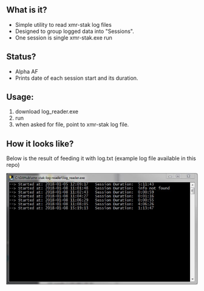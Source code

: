 ## What is it?
- Simple utility to read xmr-stak log files
- Designed to group logged data into "Sessions". 
- One session is single xmr-stak.exe run

## Status?
- Alpha AF
- Prints date of each session start and its duration.

## Usage:
1. download log_reader.exe
2. run
3. when asked for file, point to xmr-stak log file.


## How it looks like?
Below is the result of feeding it with log.txt (example log file available in this repo)

![](screenshot.JPG)
